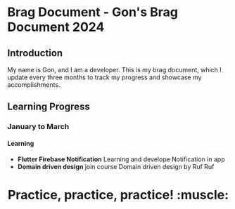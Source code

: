 # Brag Document - Gon's Brag Document 2024 

## Introduction
My name is Gon, and I am a developer. This is my brag document, which I update every three months to track my progress and showcase my accomplishments.

## Learning Progress

### January to March
#### Learning
-  **Flutter Firebase Notification** Learning and develope Notification in app
-  **Domain driven design** join course Domain driven design by Ruf Ruf

<h1 align="center">Practice, practice, practice! :muscle:</h1>
